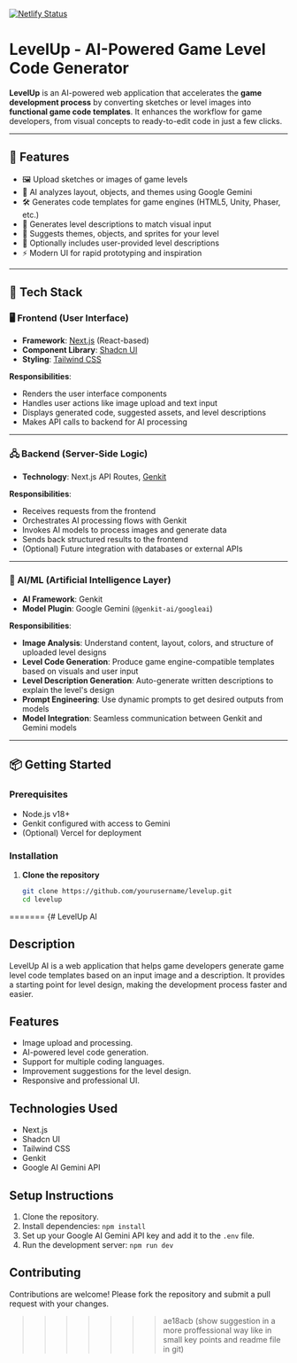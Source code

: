 [![Netlify Status](https://api.netlify.com/api/v1/badges/bbf68d4f-bc1c-467a-9630-9461a5d63f8e/deploy-status)](https://app.netlify.com/sites/friendly-sprinkles-1ccbca/deploys)
# LevelUp - AI-Powered Game Level Code Generator

**LevelUp** is an AI-powered web application that accelerates the **game development process** by converting sketches or level images into **functional game code templates**. It enhances the workflow for game developers, from visual concepts to ready-to-edit code in just a few clicks.

---

## 🚀 Features

- 🖼️ Upload sketches or images of game levels
- 🧠 AI analyzes layout, objects, and themes using Google Gemini
- 🛠️ Generates code templates for game engines (HTML5, Unity, Phaser, etc.)
- 📝 Generates level descriptions to match visual input
- 🎨 Suggests themes, objects, and sprites for your level
- 💬 Optionally includes user-provided level descriptions
- ⚡ Modern UI for rapid prototyping and inspiration

---

## 🧱 Tech Stack

### 🖥️ Frontend (User Interface)

- **Framework**: [Next.js](https://nextjs.org/) (React-based)
- **Component Library**: [Shadcn UI](https://ui.shadcn.com/)
- **Styling**: [Tailwind CSS](https://tailwindcss.com/)

**Responsibilities**:
- Renders the user interface components
- Handles user actions like image upload and text input
- Displays generated code, suggested assets, and level descriptions
- Makes API calls to backend for AI processing

---

### 🖧 Backend (Server-Side Logic)

- **Technology**: Next.js API Routes, [Genkit](https://github.com/genkit-dev/genkit)

**Responsibilities**:
- Receives requests from the frontend
- Orchestrates AI processing flows with Genkit
- Invokes AI models to process images and generate data
- Sends back structured results to the frontend
- (Optional) Future integration with databases or external APIs

---

### 🧠 AI/ML (Artificial Intelligence Layer)

- **AI Framework**: Genkit
- **Model Plugin**: Google Gemini (`@genkit-ai/googleai`)

**Responsibilities**:
- **Image Analysis**: Understand content, layout, colors, and structure of uploaded level designs
- **Level Code Generation**: Produce game engine-compatible templates based on visuals and user input
- **Level Description Generation**: Auto-generate written descriptions to explain the level's design
- **Prompt Engineering**: Use dynamic prompts to get desired outputs from models
- **Model Integration**: Seamless communication between Genkit and Gemini models

---

## 📦 Getting Started

### Prerequisites

- Node.js v18+
- Genkit configured with access to Gemini
- (Optional) Vercel for deployment


### Installation

1. **Clone the repository**
   ```bash
   git clone https://github.com/yourusername/levelup.git
   cd levelup
=======
{# LevelUp AI

## Description

LevelUp AI is a web application that helps game developers generate game level code templates based on an input image and a description. It provides a starting point for level design, making the development process faster and easier.

## Features

*   Image upload and processing.
*   AI-powered level code generation.
*   Support for multiple coding languages.
*   Improvement suggestions for the level design.
*   Responsive and professional UI.

## Technologies Used

*   Next.js
*   Shadcn UI
*   Tailwind CSS
*   Genkit
*   Google AI Gemini API

## Setup Instructions

1.  Clone the repository.
2.  Install dependencies: `npm install`
3.  Set up your Google AI Gemini API key and add it to the `.env` file.
4.  Run the development server: `npm run dev`

## Contributing

Contributions are welcome! Please fork the repository and submit a pull request with your changes.

>>>>>>> ae18acb (show suggestion in a more proffessional way like in small key points and readme file in git)
